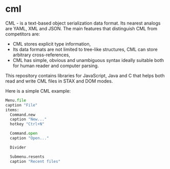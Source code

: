 # cml

CML - is a text-based object serialization data format.
Its nearest analogs are YAML, XML and JSON.
The main features that distinguish CML from competitors are:
- CML stores explicit type information,
- Its data formats are not limited to tree-like structures, CML can store arbitrary cross-references,
- CML has simple, obvious and unambiguous syntax ideally suitable both for human reader and computer parsing.

This repository contains libraries for JavaScript, Java and C that helps both read and write CML files in STAX and DOM modes.

Here is a simple CML example:
```python
Menu.file
caption "File"
items:
  Command.new
  caption "New..."
  hotkey "Ctrl+N"

  Command.open
  caption "Open..."

  Divider

  Submenu.resents
  caption "Recent files"
```

